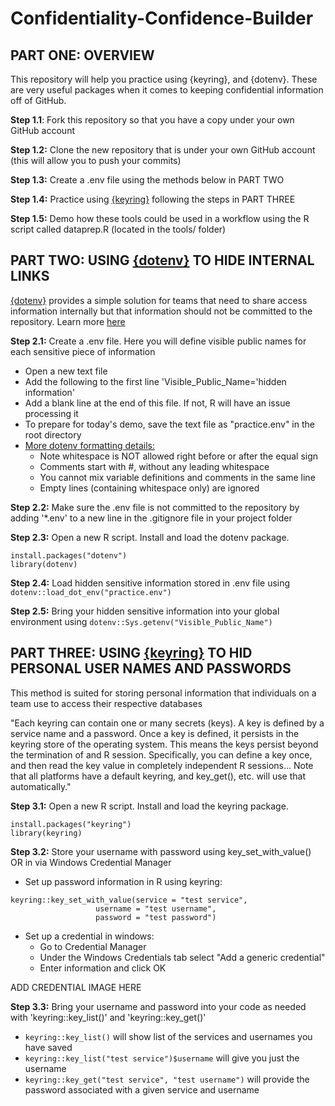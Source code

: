 # Confidentiality-Confidence-Builder

## PART ONE: OVERVIEW

This repository will help you practice using {keyring}, and {dotenv}. These are very useful packages when it comes to keeping confidential information off of GitHub.

**Step 1.1**: Fork this repository so that you have a copy under your own GitHub account

**Step 1.2:** Clone the new repository that is under your own GitHub account (this will allow you to push your commits)

**Step 1.3:** Create a .env file using the methods below in PART TWO

**Step 1.4:** Practice using [{keyring}](https://r-lib.github.io/keyring/index.html) following the steps in PART THREE

**Step 1.5:** Demo how these tools could be used in a workflow using the R script called dataprep.R (located in the tools/ folder)

## PART TWO: USING [{dotenv}](https://github.com/gaborcsardi/dotenv) TO HIDE INTERNAL LINKS

[{dotenv}](https://github.com/gaborcsardi/dotenv) provides a simple solution for teams that need to share access information internally but that information should not be committed to the repository. Learn more [here](https://towardsdatascience.com/using-dotenv-to-hide-sensitive-information-in-r-8b878fa72020)

**Step 2.1:** Create a .env file. Here you will define visible public names for each sensitive piece of information

- Open a new text file
- Add the following to the first line 'Visible_Public_Name='hidden information'
- Add a blank line at the end of this file. If not, R will have an issue processing it
- To prepare for today's demo, save the text file as "practice.env" in the root directory
- [More dotenv formatting details:](https://github.com/gaborcsardi/dotenv/blob/x/README.md)
    - Note whitespace is NOT allowed right before or after the equal sign
    - Comments start with #, without any leading whitespace
    - You cannot mix variable definitions and comments in the same line
    - Empty lines (containing whitespace only) are ignored

**Step 2.2:** Make sure the .env file is not committed to the repository by adding '*.env' to a new line in the .gitignore file in your project folder

**Step 2.3:** Open a new R script. Install and load the dotenv package. 
```
install.packages("dotenv")
library(dotenv)
```

**Step 2.4:** Load hidden sensitive information stored in .env file using `dotenv::load_dot_env("practice.env")`

**Step 2.5:** Bring your hidden sensitive information into your global environment using `dotenv::Sys.getenv("Visible_Public_Name")`

## PART THREE: USING [{keyring}](https://r-lib.github.io/keyring/index.html) TO HID PERSONAL USER NAMES AND PASSWORDS

This method is suited for storing personal information that individuals on a team use to access their respective databases

"Each keyring can contain one or many secrets (keys). A key is defined by a service name and a password. Once a key is defined, it persists in the keyring store of the operating system. This means the keys persist beyond the termination of and R session. Specifically, you can define a key once, and then read the key value in completely independent R sessions... Note that all platforms have a default keyring, and key_get(), etc. will use that automatically."

**Step 3.1:** Open a new R script. Install and load the keyring package.
```
install.packages("keyring")
library(keyring)
```

**Step 3.2:** Store your username with password using key_set_with_value() OR in via Windows Credential Manager 
- Set up password information in R using keyring:
```
keyring::key_set_with_value(service = "test service", 
                   username = "test username",
                   password = "test password")
```
- Set up a credential in windows:
   - Go to Credential Manager
   - Under the Windows Credentials tab select "Add a generic credential" 
   - Enter information and click OK

ADD CREDENTIAL IMAGE HERE

**Step 3.3:** Bring your username and password into your code as needed with 'keyring::key_list()' and 'keyring::key_get()'
- `keyring::key_list()` will show list of the services and usernames you have saved
- `keyring::key_list("test service")$username` will give you just the username
- `keyring::key_get("test service", "test username")` will provide the password associated with a given service and username





